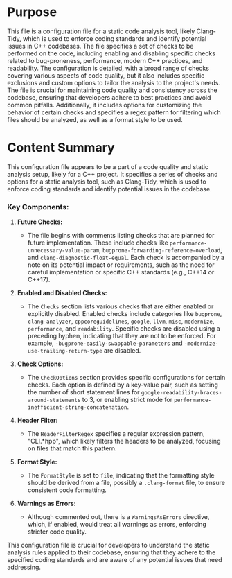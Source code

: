 # Purpose
This file is a configuration file for a static code analysis tool, likely Clang-Tidy, which is used to enforce coding standards and identify potential issues in C++ codebases. The file specifies a set of checks to be performed on the code, including enabling and disabling specific checks related to bug-proneness, performance, modern C++ practices, and readability. The configuration is detailed, with a broad range of checks covering various aspects of code quality, but it also includes specific exclusions and custom options to tailor the analysis to the project's needs. The file is crucial for maintaining code quality and consistency across the codebase, ensuring that developers adhere to best practices and avoid common pitfalls. Additionally, it includes options for customizing the behavior of certain checks and specifies a regex pattern for filtering which files should be analyzed, as well as a format style to be used.
# Content Summary
This configuration file appears to be a part of a code quality and static analysis setup, likely for a C++ project. It specifies a series of checks and options for a static analysis tool, such as Clang-Tidy, which is used to enforce coding standards and identify potential issues in the codebase.

### Key Components:

1. **Future Checks:**
   - The file begins with comments listing checks that are planned for future implementation. These include checks like `performance-unnecessary-value-param`, `bugprone-forwarding-reference-overload`, and `clang-diagnostic-float-equal`. Each check is accompanied by a note on its potential impact or requirements, such as the need for careful implementation or specific C++ standards (e.g., C++14 or C++17).

2. **Enabled and Disabled Checks:**
   - The `Checks` section lists various checks that are either enabled or explicitly disabled. Enabled checks include categories like `bugprone`, `clang-analyzer`, `cppcoreguidelines`, `google`, `llvm`, `misc`, `modernize`, `performance`, and `readability`. Specific checks are disabled using a preceding hyphen, indicating that they are not to be enforced. For example, `-bugprone-easily-swappable-parameters` and `-modernize-use-trailing-return-type` are disabled.

3. **Check Options:**
   - The `CheckOptions` section provides specific configurations for certain checks. Each option is defined by a key-value pair, such as setting the number of short statement lines for `google-readability-braces-around-statements` to 3, or enabling strict mode for `performance-inefficient-string-concatenation`.

4. **Header Filter:**
   - The `HeaderFilterRegex` specifies a regular expression pattern, "CLI.*hpp", which likely filters the headers to be analyzed, focusing on files that match this pattern.

5. **Format Style:**
   - The `FormatStyle` is set to `file`, indicating that the formatting style should be derived from a file, possibly a `.clang-format` file, to ensure consistent code formatting.

6. **Warnings as Errors:**
   - Although commented out, there is a `WarningsAsErrors` directive, which, if enabled, would treat all warnings as errors, enforcing stricter code quality.

This configuration file is crucial for developers to understand the static analysis rules applied to their codebase, ensuring that they adhere to the specified coding standards and are aware of any potential issues that need addressing.
